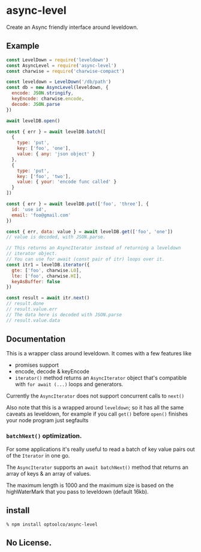# async-level

Create an Async friendly interface around leveldown.

## Example

```js
const LevelDown = require('leveldown')
const AsyncLevel = require('async-level')
const charwise = require('charwise-compact')

const leveldown = LevelDown('/db/path')
const db = new AsyncLevel(leveldown, {
  encode: JSON.stringify,
  keyEncode: charwise.encode,
  decode: JSON.parse
})

await levelDB.open()

const { err } = await levelDB.batch([
  {
    type: 'put',
    key: ['foo', 'one'],
    value: { any: 'json object' }
  },
  {
    type: 'put',
    key: ['foo', 'two'],
    value: { your: 'encode func called' }
  }
])

const { err } = await levelDB.put(['foo', 'three'], {
  id: 'use id',
  email: 'foo@gmail.com'
})

const { err, data: value } = await levelDB.get(['foo', 'one'])
// value is decoded, with JSON.parse.

// This returns an AsyncIterator instead of returning a leveldown
// iterator object.
// You can use for await (const pair of itr) loops over it.
const itr1 = levelDB.iterator({
  gte: ['foo', charwise.LO],
  lte: ['foo', charwise.HI],
  keyAsBuffer: false
})

const result = await itr.next()
// result.done
// result.value.err
// The data here is decoded with JSON.parse
// result.value.data
```

## Documentation

This is a wrapper class around leveldown. It comes with a few
features like

 - promises support
 - encode, decode & keyEncode
 - `iterator()` method returns an `AsyncIterator` object that's
compatible with `for await (...)` loops and generators.

Currently the `AsyncIterator` does not support concurrent
calls to `next()`

Also note that this is a wrapped around `leveldown`; so it has
all the same caveats as leveldown, for example if you call
`get()` before `open()` finishes your node program just segfaults

### `batchNext()` optimization.

For some applications it's really useful to read a batch of
key value pairs out of the `Iterator` in one go.

The `AsyncIterator` supports an `await batchNext()` method that
returns an array of keys & an array of values.

The maximum length is 1000 and the maximum size is based on
the highWaterMark that you pass to leveldown (default 16kb).

## install

```
% npm install optoolco/async-level
```

## No License.
